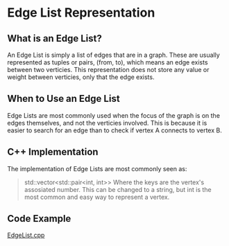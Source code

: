 # Edge List Representation
## What is an Edge List?
An Edge List is simply a list of edges that are in a graph. These are usually represented as tuples or pairs, (from, to), which means an edge exists between two verticies. This representation does not store any value or weight between verticies, only that the edge exists.
## When to Use an Edge List
Edge Lists are most commonly used when the focus of the graph is on the edges themselves, and not the verticies involved. This is because it is easier to search for an edge than to check if vertex A connects to vertex B.
## C++ Implementation
The implementation of Edge Lists are most commonly seen as:
> std::vector<std::pair<int, int>>
Where the keys are the vertex's assosiated number.
This can be changed to a string, but int is the most common and easy way to represent a vertex.
## Code Example
[EdgeList.cpp](/05-edge-list/EdgeList.cpp)